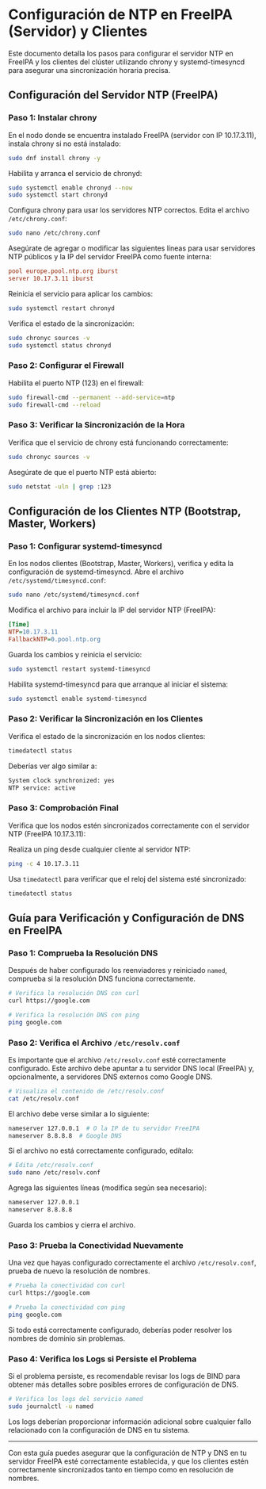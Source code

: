 
# Configuración de NTP en FreeIPA (Servidor) y Clientes

Este documento detalla los pasos para configurar el servidor NTP en FreeIPA y los clientes del clúster utilizando chrony y systemd-timesyncd para asegurar una sincronización horaria precisa.

## Configuración del Servidor NTP (FreeIPA)

### Paso 1: Instalar chrony
En el nodo donde se encuentra instalado FreeIPA (servidor con IP 10.17.3.11), instala chrony si no está instalado:

```bash
sudo dnf install chrony -y
```

Habilita y arranca el servicio de chronyd:

```bash
sudo systemctl enable chronyd --now
sudo systemctl start chronyd
```

Configura chrony para usar los servidores NTP correctos. Edita el archivo `/etc/chrony.conf`:

```bash
sudo nano /etc/chrony.conf
```

Asegúrate de agregar o modificar las siguientes líneas para usar servidores NTP públicos y la IP del servidor FreeIPA como fuente interna:

```ini
pool europe.pool.ntp.org iburst
server 10.17.3.11 iburst
```

Reinicia el servicio para aplicar los cambios:

```bash
sudo systemctl restart chronyd
```

Verifica el estado de la sincronización:

```bash
sudo chronyc sources -v
sudo systemctl status chronyd
```

### Paso 2: Configurar el Firewall
Habilita el puerto NTP (123) en el firewall:

```bash
sudo firewall-cmd --permanent --add-service=ntp
sudo firewall-cmd --reload
```

### Paso 3: Verificar la Sincronización de la Hora
Verifica que el servicio de chrony está funcionando correctamente:

```bash
sudo chronyc sources -v
```

Asegúrate de que el puerto NTP está abierto:

```bash
sudo netstat -uln | grep :123
```

## Configuración de los Clientes NTP (Bootstrap, Master, Workers)

### Paso 1: Configurar systemd-timesyncd
En los nodos clientes (Bootstrap, Master, Workers), verifica y edita la configuración de systemd-timesyncd. Abre el archivo `/etc/systemd/timesyncd.conf`:

```bash
sudo nano /etc/systemd/timesyncd.conf
```

Modifica el archivo para incluir la IP del servidor NTP (FreeIPA):

```ini
[Time]
NTP=10.17.3.11
FallbackNTP=0.pool.ntp.org
```

Guarda los cambios y reinicia el servicio:

```bash
sudo systemctl restart systemd-timesyncd
```

Habilita systemd-timesyncd para que arranque al iniciar el sistema:

```bash
sudo systemctl enable systemd-timesyncd
```

### Paso 2: Verificar la Sincronización en los Clientes
Verifica el estado de la sincronización en los nodos clientes:

```bash
timedatectl status
```

Deberías ver algo similar a:

```bash
System clock synchronized: yes
NTP service: active
```

### Paso 3: Comprobación Final
Verifica que los nodos estén sincronizados correctamente con el servidor NTP (FreeIPA 10.17.3.11):

Realiza un ping desde cualquier cliente al servidor NTP:

```bash
ping -c 4 10.17.3.11
```

Usa `timedatectl` para verificar que el reloj del sistema esté sincronizado:

```bash
timedatectl status
```

## Guía para Verificación y Configuración de DNS en FreeIPA

### Paso 1: Comprueba la Resolución DNS
Después de haber configurado los reenviadores y reiniciado `named`, comprueba si la resolución DNS funciona correctamente.

```bash
# Verifica la resolución DNS con curl
curl https://google.com

# Verifica la resolución DNS con ping
ping google.com
```

### Paso 2: Verifica el Archivo `/etc/resolv.conf`
Es importante que el archivo `/etc/resolv.conf` esté correctamente configurado. Este archivo debe apuntar a tu servidor DNS local (FreeIPA) y, opcionalmente, a servidores DNS externos como Google DNS.

```bash
# Visualiza el contenido de /etc/resolv.conf
cat /etc/resolv.conf
```

El archivo debe verse similar a lo siguiente:

```bash
nameserver 127.0.0.1  # O la IP de tu servidor FreeIPA
nameserver 8.8.8.8  # Google DNS
```

Si el archivo no está correctamente configurado, edítalo:

```bash
# Edita /etc/resolv.conf
sudo nano /etc/resolv.conf
```

Agrega las siguientes líneas (modifica según sea necesario):

```bash
nameserver 127.0.0.1
nameserver 8.8.8.8
```

Guarda los cambios y cierra el archivo.

### Paso 3: Prueba la Conectividad Nuevamente
Una vez que hayas configurado correctamente el archivo `/etc/resolv.conf`, prueba de nuevo la resolución de nombres.

```bash
# Prueba la conectividad con curl
curl https://google.com

# Prueba la conectividad con ping
ping google.com
```

Si todo está correctamente configurado, deberías poder resolver los nombres de dominio sin problemas.

### Paso 4: Verifica los Logs si Persiste el Problema
Si el problema persiste, es recomendable revisar los logs de BIND para obtener más detalles sobre posibles errores de configuración de DNS.

```bash
# Verifica los logs del servicio named
sudo journalctl -u named
```

Los logs deberían proporcionar información adicional sobre cualquier fallo relacionado con la configuración de DNS en tu sistema.

---

Con esta guía puedes asegurar que la configuración de NTP y DNS en tu servidor FreeIPA esté correctamente establecida, y que los clientes estén correctamente sincronizados tanto en tiempo como en resolución de nombres.